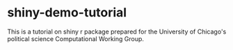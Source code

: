 # shiny-demo-tutorial

This is a tutorial on shiny r package prepared for the University of Chicago's political science Computational Working Group.
